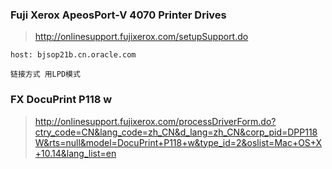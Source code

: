 ### Fuji Xerox ApeosPort-V 4070 Printer Drives

> http://onlinesupport.fujixerox.com/setupSupport.do
```
host: bjsop21b.cn.oracle.com 

链接方式 用LPD模式
```

### FX DocuPrint P118 w

> http://onlinesupport.fujixerox.com/processDriverForm.do?ctry_code=CN&lang_code=zh_CN&d_lang=zh_CN&corp_pid=DPP118W&rts=null&model=DocuPrint+P118+w&type_id=2&oslist=Mac+OS+X+10.14&lang_list=en
